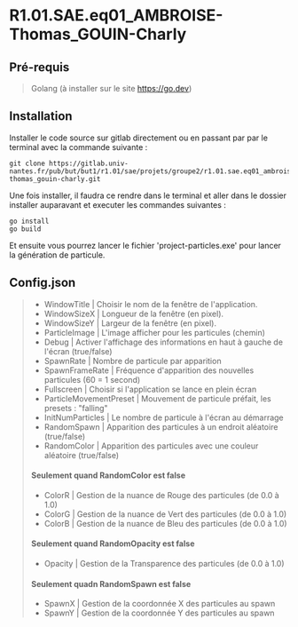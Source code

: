 # R1.01.SAE.eq01_AMBROISE-Thomas_GOUIN-Charly



## Pré-requis
> Golang (à installer sur le site https://go.dev)

## Installation
Installer le code source sur gitlab directement ou en passant par par le terminal avec la commande suivante :<br>
```
git clone https://gitlab.univ-nantes.fr/pub/but/but1/r1.01/sae/projets/groupe2/r1.01.sae.eq01_ambroise-thomas_gouin-charly.git
```
Une fois installer, il faudra ce rendre dans le terminal et aller dans le dossier installer auparavant et executer les commandes suivantes :
```
go install
go build
```
Et ensuite vous pourrez lancer le fichier 'project-particles.exe' pour lancer la génération de particule.

## Config.json
> - WindowTitle | Choisir le nom de la fenêtre de l'application.
> - WindowSizeX | Longueur de la fenêtre (en pixel).
> - WindowSizeY | Largeur de la fenêtre (en pixel).
> - ParticleImage | L'image afficher pour les particules (chemin)
> - Debug | Activer l'affichage des informations en haut à gauche de l'écran (true/false)
> - SpawnRate | Nombre de particule par apparition
> - SpawnFrameRate | Fréquence d'apparition des nouvelles particules (60 = 1 second)
> - Fullscreen | Choisir si l'application se lance en plein écran
> - ParticleMovementPreset | Mouvement de particule préfait, les presets : "falling"
> - InitNumParticles | Le nombre de particule à l'écran au démarrage
> - RandomSpawn | Apparition des particules à un endroit aléatoire (true/false)
> - RandomColor | Apparition des particules avec une couleur aléatoire (true/false)
> #### Seulement quand RandomColor est false 
> - ColorR | Gestion de la nuance de Rouge des particules (de 0.0 à 1.0)
> - ColorG | Gestion de la nuance de Vert des particules (de 0.0 à 1.0)
> - ColorB | Gestion de la nuance de Bleu des particules (de 0.0 à 1.0)
> #### Seulement quand RandomOpacity est false
> - Opacity | Gestion de la Transparence des particules (de 0.0 à 1.0)
> #### Seulement quadn RandomSpawn est false
> - SpawnX | Gestion de la coordonnée X des particules au spawn
> - SpawnY | Gestion de la coordonnée Y des particules au spawn